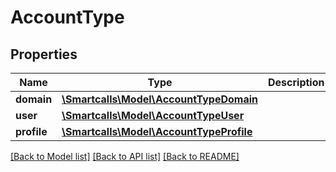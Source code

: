 # AccountType

## Properties
Name | Type | Description | Notes
------------ | ------------- | ------------- | -------------
**domain** | [**\Smartcalls\Model\AccountTypeDomain**](AccountTypeDomain.md) |  | [optional] 
**user** | [**\Smartcalls\Model\AccountTypeUser**](AccountTypeUser.md) |  | [optional] 
**profile** | [**\Smartcalls\Model\AccountTypeProfile**](AccountTypeProfile.md) |  | [optional] 

[[Back to Model list]](../../README.md#documentation-for-models) [[Back to API list]](../../README.md#documentation-for-api-endpoints) [[Back to README]](../../README.md)

